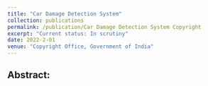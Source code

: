 ```yaml
---
title: "Car Damage Detection System"
collection: publications
permalink: /publication/Car Damage Detection System Copyright
excerpt: "Current status: In scrutiny"
date: 2022-2-01
venue: "Copyright Office, Government of India"
---
```


## Abstract:
